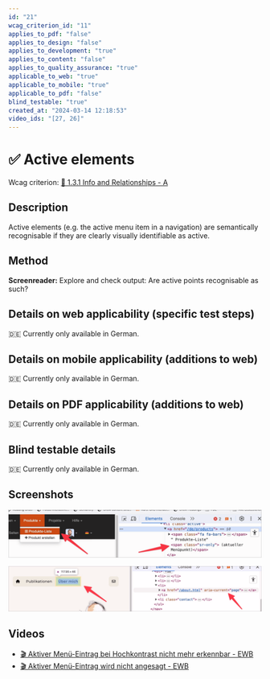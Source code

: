 ```yaml
---
id: "21"
wcag_criterion_id: "11"
applies_to_pdf: "false"
applies_to_design: "false"
applies_to_development: "true"
applies_to_content: "false"
applies_to_quality_assurance: "true"
applicable_to_web: "true"
applicable_to_mobile: "true"
applicable_to_pdf: "false"
blind_testable: "true"
created_at: "2024-03-14 12:18:53"
video_ids: "[27, 26]"
---
```


# ✅ Active elements

Wcag criterion: [📜 1.3.1 Info and Relationships - A](..)

## Description

Active elements (e.g. the active menu item in a navigation) are semantically recognisable if they are clearly visually identifiable as active.

## Method

**Screenreader:** Explore and check output: Are active points recognisable as such?

## Details on web applicability (specific test steps)

🇩🇪 Currently only available in German.

## Details on mobile applicability (additions to web)

🇩🇪 Currently only available in German.

## Details on PDF applicability (additions to web)

🇩🇪 Currently only available in German.

## Blind testable details

🇩🇪 Currently only available in German.

## Screenshots

![Versteckter Text macht aktuellen Menüpunkt erkennbar im A4AA](images/versteckter-text-macht-aktuellen-menpunkt-erkennbar-im-a4aa.png)

![Markierung des aktuellen Menüpunkts mittels aria-current="page"](images/markierung-des-aktuellen-menpunkts-mittels-aria-currentpage.png)

## Videos

- [🎬 Aktiver Menü-Eintrag bei Hochkontrast nicht mehr erkennbar - EWB](/en/videos/aktiver-menu-eintrag-bei-hochkontrast-nicht-mehr-erkennbar-ewb)
- [🎬 Aktiver Menü-Eintrag wird nicht angesagt - EWB](/en/videos/aktiver-menu-eintrag-wird-nicht-angesagt-ewb)
